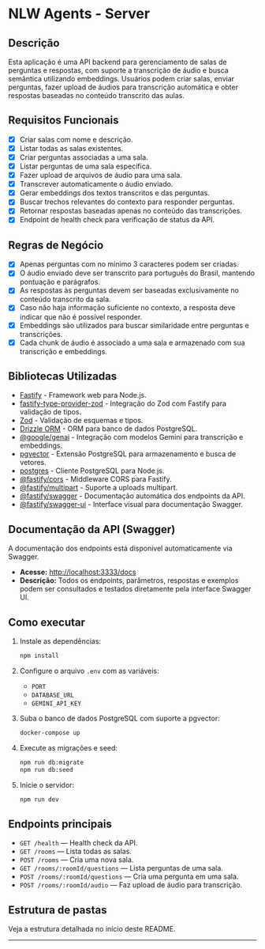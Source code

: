 # NLW Agents - Server

## Descrição

Esta aplicação é uma API backend para gerenciamento de salas de perguntas e respostas, com suporte a transcrição de áudio e busca semântica utilizando embeddings. Usuários podem criar salas, enviar perguntas, fazer upload de áudios para transcrição automática e obter respostas baseadas no conteúdo transcrito das aulas.

## Requisitos Funcionais

- [x] Criar salas com nome e descrição.
- [x] Listar todas as salas existentes.
- [x] Criar perguntas associadas a uma sala.
- [x] Listar perguntas de uma sala específica.
- [x] Fazer upload de arquivos de áudio para uma sala.
- [x] Transcrever automaticamente o áudio enviado.
- [x] Gerar embeddings dos textos transcritos e das perguntas.
- [x] Buscar trechos relevantes do contexto para responder perguntas.
- [x] Retornar respostas baseadas apenas no conteúdo das transcrições.
- [x] Endpoint de health check para verificação de status da API.

## Regras de Negócio

- [x] Apenas perguntas com no mínimo 3 caracteres podem ser criadas.
- [x] O áudio enviado deve ser transcrito para português do Brasil, mantendo pontuação e parágrafos.
- [x] As respostas às perguntas devem ser baseadas exclusivamente no conteúdo transcrito da sala.
- [x] Caso não haja informação suficiente no contexto, a resposta deve indicar que não é possível responder.
- [x] Embeddings são utilizados para buscar similaridade entre perguntas e transcrições.
- [x] Cada chunk de áudio é associado a uma sala e armazenado com sua transcrição e embeddings.

## Bibliotecas Utilizadas

- [Fastify](https://www.fastify.dev/) - Framework web para Node.js.
- [fastify-type-provider-zod](https://github.com/SerayaElessar/fastify-type-provider-zod) - Integração do Zod com Fastify para validação de tipos.
- [Zod](https://zod.dev/) - Validação de esquemas e tipos.
- [Drizzle ORM](https://orm.drizzle.team/) - ORM para banco de dados PostgreSQL.
- [@google/genai](https://www.npmjs.com/package/@google/genai) - Integração com modelos Gemini para transcrição e embeddings.
- [pgvector](https://github.com/pgvector/pgvector) - Extensão PostgreSQL para armazenamento e busca de vetores.
- [postgres](https://github.com/porsager/postgres) - Cliente PostgreSQL para Node.js.
- [@fastify/cors](https://github.com/fastify/fastify-cors) - Middleware CORS para Fastify.
- [@fastify/multipart](https://github.com/fastify/fastify-multipart) - Suporte a uploads multipart.
- [@fastify/swagger](https://github.com/fastify/fastify-swagger) - Documentação automática dos endpoints da API.
- [@fastify/swagger-ui](https://github.com/fastify/fastify-swagger-ui) - Interface visual para documentação Swagger.

## Documentação da API (Swagger)

A documentação dos endpoints está disponível automaticamente via Swagger.

- **Acesse:** [http://localhost:3333/docs](http://localhost:3333/docs)
- **Descrição:** Todos os endpoints, parâmetros, respostas e exemplos podem ser consultados e testados diretamente pela interface Swagger UI.

## Como executar

1. Instale as dependências:
   ```sh
   npm install
   ```

2. Configure o arquivo `.env` com as variáveis:
   - `PORT`
   - `DATABASE_URL`
   - `GEMINI_API_KEY`

3. Suba o banco de dados PostgreSQL com suporte a pgvector:
   ```sh
   docker-compose up
   ```

4. Execute as migrações e seed:
   ```sh
   npm run db:migrate
   npm run db:seed
   ```

5. Inicie o servidor:
   ```sh
   npm run dev
   ```

## Endpoints principais

- `GET /health` — Health check da API.
- `GET /rooms` — Lista todas as salas.
- `POST /rooms` — Cria uma nova sala.
- `GET /rooms/:roomId/questions` — Lista perguntas de uma sala.
- `POST /rooms/:roomId/questions` — Cria uma pergunta em uma sala.
- `POST /rooms/:roomId/audio` — Faz upload de áudio para transcrição.

## Estrutura de pastas

Veja a estrutura detalhada no início deste README.

--------------------------------------------------------------------------

